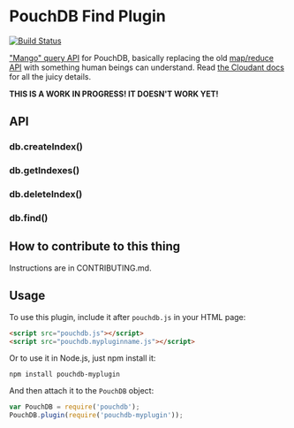 PouchDB Find Plugin
=====

[![Build Status](https://travis-ci.org/nolanlawson/pouchdb-find.svg)](https://travis-ci.org/nolanlawson/pouchdb-find)

["Mango" query API](https://github.com/cloudant/mango) for PouchDB, basically replacing the old [map/reduce API](http://pouchdb.com/api.html#query_database) with something human beings can understand. Read [the Cloudant docs](https://docs.cloudant.com/api/cloudant-query.html) for all the juicy details.

**THIS IS A WORK IN PROGRESS! IT DOESN'T WORK YET!**

API
-----


### db.createIndex()

### db.getIndexes()

### db.deleteIndex()

### db.find()


How to contribute to this thing
----------

Instructions are in CONTRIBUTING.md.

Usage
------

To use this plugin, include it after `pouchdb.js` in your HTML page:

```html
<script src="pouchdb.js"></script>
<script src="pouchdb.mypluginname.js"></script>
```

Or to use it in Node.js, just npm install it:

```
npm install pouchdb-myplugin
```

And then attach it to the `PouchDB` object:

```js
var PouchDB = require('pouchdb');
PouchDB.plugin(require('pouchdb-myplugin'));
```
